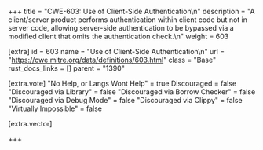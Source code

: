 +++
title = "CWE-603: Use of Client-Side Authentication\n"
description = "A client/server product performs authentication within client code but not in server code, allowing server-side authentication to be bypassed via a modified client that omits the authentication check.\n"
weight = 603

[extra]
id = 603
name = "Use of Client-Side Authentication\n"
url = "https://cwe.mitre.org/data/definitions/603.html"
class = "Base"
rust_docs_links = []
parent = "1390"

[extra.vote]
"No Help, or Langs Wont Help" = true
Discouraged = false
"Discouraged via Library" = false
"Discouraged via Borrow Checker" = false
"Discouraged via Debug Mode" = false
"Discouraged via Clippy" = false
"Virtually Impossible" = false

[extra.vector]

+++